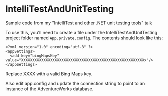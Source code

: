 # IntelliTestAndUnitTesting
Sample code from my "IntelliTest and other .NET unit testing tools" talk

To use this, you'll need to create a file under the IntelliTestAndUnitTesting project folder named `App.private.config`. The contents should look like this:

```
<?xml version="1.0" encoding="utf-8" ?>
<appSettings>
  <add key="bingMapsKey" value="XXXXXXXXXXXXXXXXXXXXXXXXXXXXXXXXXXXXXXXXXXXXXXXXXXXXXXXx"/>
</appSettings>
```
Replace XXXX with a valid Bing Maps key.

Also edit app.config and update the connection string to point to an instance of the AdventureWorks database.
